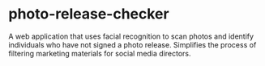 # photo-release-checker
A web application that uses facial recognition to scan photos and identify individuals who have not signed a photo release. Simplifies the process of filtering marketing materials for social media directors.

